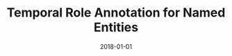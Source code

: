 ---
title: "Temporal Role Annotation for Named Entities"
collection: publications
permalink: /publication/2018-DBLP_conf_i-semantics_KoutrakiMS18
date: 2018-01-01
venue: "Proceedings of the 14th International Conference on Semantic Systems, SEMANTICS 2018, Vienna, Austria, September 10-13, 2018"
---